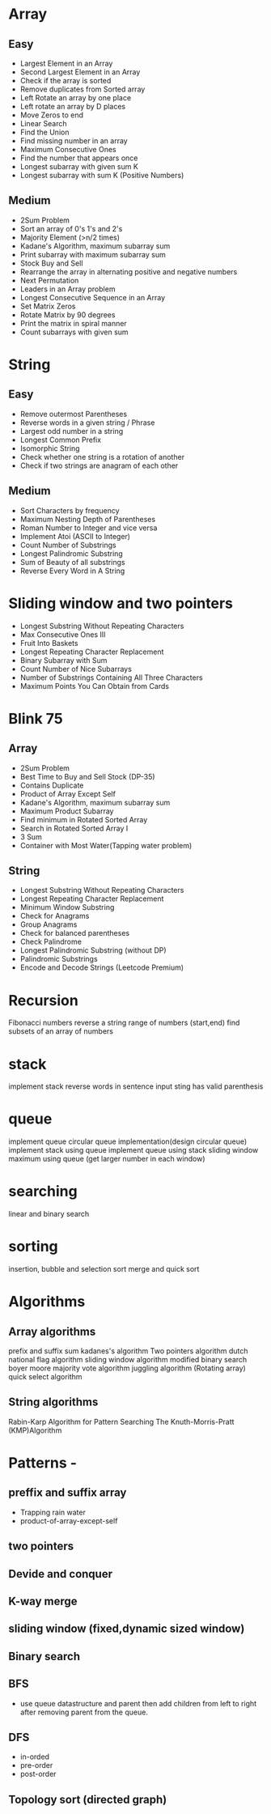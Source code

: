 # Array

## Easy

- Largest Element in an Array
- Second Largest Element in an Array
- Check if the array is sorted
- Remove duplicates from Sorted array
- Left Rotate an array by one place
- Left rotate an array by D places
- Move Zeros to end
- Linear Search
- Find the Union
- Find missing number in an array
- Maximum Consecutive Ones
- Find the number that appears once
- Longest subarray with given sum K
- Longest subarray with sum K (Positive Numbers)

## Medium

- 2Sum Problem
- Sort an array of 0's 1's and 2's
- Majority Element (>n/2 times)
- Kadane's Algorithm, maximum subarray sum
- Print subarray with maximum subarray sum
- Stock Buy and Sell
- Rearrange the array in alternating positive and negative numbers
- Next Permutation
- Leaders in an Array problem
- Longest Consecutive Sequence in an Array
- Set Matrix Zeros
- Rotate Matrix by 90 degrees
- Print the matrix in spiral manner
- Count subarrays with given sum

# String

## Easy

- Remove outermost Parentheses
- Reverse words in a given string / Phrase
- Largest odd number in a string
- Longest Common Prefix
- Isomorphic String
- Check whether one string is a rotation of another
- Check if two strings are anagram of each other

## Medium

- Sort Characters by frequency
- Maximum Nesting Depth of Parentheses
- Roman Number to Integer and vice versa
- Implement Atoi (ASCII to Integer)
- Count Number of Substrings
- Longest Palindromic Substring
- Sum of Beauty of all substrings
- Reverse Every Word in A String

# Sliding window and two pointers

- Longest Substring Without Repeating Characters
- Max Consecutive Ones III
- Fruit Into Baskets
- Longest Repeating Character Replacement
- Binary Subarray with Sum
- Count Number of Nice Subarrays
- Number of Substrings Containing All Three Characters
- Maximum Points You Can Obtain from Cards

# Blink 75

## Array

- 2Sum Problem
- Best Time to Buy and Sell Stock (DP-35)
- Contains Duplicate
- Product of Array Except Self
- Kadane's Algorithm, maximum subarray sum
- Maximum Product Subarray
- Find minimum in Rotated Sorted Array
- Search in Rotated Sorted Array I
- 3 Sum
- Container with Most Water(Tapping water problem)

## String

- Longest Substring Without Repeating Characters
- Longest Repeating Character Replacement
- Minimum Window Substring
- Check for Anagrams
- Group Anagrams
- Check for balanced parentheses
- Check Palindrome
- Longest Palindromic Substring (without DP)
- Palindromic Substrings
- Encode and Decode Strings (Leetcode Premium)

# Recursion
Fibonacci numbers
reverse a string
range of numbers (start,end)
find subsets of an array of numbers

# stack

implement stack
reverse words in sentence
input sting has valid parenthesis

# queue

implement queue
circular queue implementation(design circular queue)
implement stack using queue
implement queue using stack
sliding window maximum using queue (get larger number in each window)

# searching
linear and binary search

# sorting
insertion, bubble and selection sort
merge and quick sort

# Algorithms

## Array algorithms
prefix and suffix sum
kadanes's algorithm
Two pointers algorithm
dutch national flag algorithm
sliding window algorithm
modified binary search 
boyer moore majority vote algorithm
juggling algorithm (Rotating array)
quick select algorithm

## String algorithms
Rabin-Karp Algorithm for Pattern Searching
The Knuth-Morris-Pratt (KMP)Algorithm


# Patterns - 

## preffix and suffix array
- Trapping rain water
- product-of-array-except-self
## two pointers
## Devide and conquer
## K-way merge
## sliding window (fixed,dynamic sized window)
## Binary search
## BFS
- use queue datastructure and parent then add children from left to right after removing parent from the queue.
## DFS
- in-orded
- pre-order
- post-order
## Topology sort (directed graph)